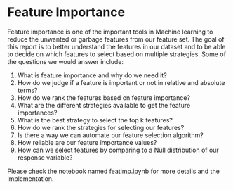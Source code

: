 # Feature Importance
Feature importance is one of the important tools in Machine learning to reduce the unwanted or garbage features from our feature set. The goal of this report is to better understand the features in our dataset and to be able to decide on which features to select based on multiple strategies. Some of the questions we would answer include:

1. What is feature importance and why do we need it?
2. How do we judge if a feature is important or not in relative and absolute terms?
3. How do we rank the features based on feature importance?
4. What are the different strategies available to get the feature importances?
5. What is the best strategy to select the top k features?
6. How do we rank the strategies for selecting our features?
7. Is there a way we can automate our feature selection algorithm?
8. How reliable are our feature importance values?
9. How can we select features by comparing to a Null distribution of our response variable?

Please check the notebook named featimp.ipynb for more details and the implementation.
